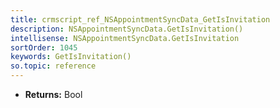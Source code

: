 ```yaml
---
title: crmscript_ref_NSAppointmentSyncData_GetIsInvitation
description: NSAppointmentSyncData.GetIsInvitation()
intellisense: NSAppointmentSyncData.GetIsInvitation
sortOrder: 1045
keywords: GetIsInvitation()
so.topic: reference
---
```



* **Returns:** Bool


